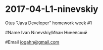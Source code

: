 # 2017-04-L1-ninevskiy
Otus "Java Developer" homework week #1

#Name Ivan Ninevskiy/Иван Ниневский

#Email iogahn@gmail.com
